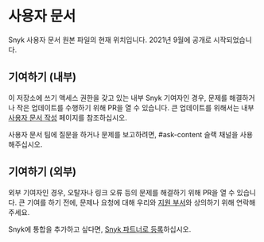 # 사용자 문서

Snyk 사용자 문서 원본 파일의 현재 위치입니다. 2021년 9월에 공개로 시작되었습니다.

## 기여하기 (내부)

이 저장소에 쓰기 액세스 권한을 갖고 있는 내부 Snyk 기여자인 경우, 문제를 해결하거나 작은 업데이트를 수행하기 위해 PR을 열 수 있습니다. 큰 업데이트를 위해서는 내부 [사용자 문서 작성](https://snyksec.atlassian.net/wiki/spaces/DRC/pages/1819541615/Writing+user+documentation) 페이지를 참조하십시오.

사용자 문서 팀에 질문을 하거나 문제를 보고하려면, #ask-content 슬랙 채널을 사용해주십시오.

## 기여하기 (외부)

외부 기여자인 경우, 오탈자나 링크 오류 등의 문제를 해결하기 위해 PR을 열 수 있습니다. 큰 기여를 하기 전에, 문제나 요청에 대해 우리와 [지원 부서](https://support.snyk.io)와 상의하기 위해 연락해주세요.

Snyk에 통합을 추가하고 싶다면, [Snyk 파트너로 등록](https://partners.snyk.io/English/register_email.aspx)하십시오.